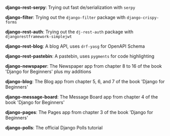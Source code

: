 **django-rest-serpy**: Trying out fast de/serialization with `serpy`

**django-filter**: Trying out the `django-filter` package with `django-crispy-forms`

**django-rest-auth**: Trying out the `dj-rest-auth` package with `djangorestframework-simplejwt`

**django-rest-blog**: A blog API, uses `drf-yasg` for OpenAPI Schema

**django-rest-pastebin**: A pastebin, uses `pygments` for code highlighting

**django-newspaper**: The Newspaper app from chapter 8 to 16 of the book 'Django for Beginners' plus my additions

**django-blog**: The Blog app from chapter 5, 6, and 7 of the book 'Django for Beginners'

**django-message-board**: The Message Board app from chapter 4 of the book 'Django for Beginners'

**django-pages**: The Pages app from chapter 3 of the book 'Django for Beginners'

**django-polls**: The official Django Polls tutorial 
